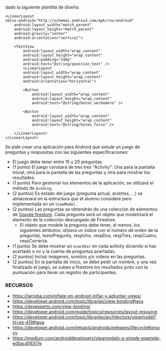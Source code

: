 dado la siguiente plantilla de diseño:

```code
<LinearLayout xmlns:android="http://schemas.android.com/apk/res/android"
    android:layout_width="match_parent"
    android:layout_height="match_parent"
    android:gravity="center"
    android:orientation="vertical">

    <TextView
        android:layout_width="wrap_content"
        android:layout_height="wrap_content"
        android:padding="24dp"
        android:text="@string/question_text" />
		<LinearLayout
        android:layout_width="wrap_content"
        android:layout_height="wrap_content"
        android:orientation="horizontal">

        <Button
            android:layout_width="wrap_content"
            android:layout_height="wrap_content"
            android:text="@string/boton_verdadero" />

        <Button
            android:layout_width="wrap_content"
            android:layout_height="wrap_content"
            android:text="@string/boton_falso" />

    </LinearLayout>
</LinearLayout>
```

Se pide crear una aplicación para Android que simule un juego de preguntas y respuestas con las siguientes especificaciones:

- El juego debe tener entre 15 y 20 preguntas.
- (1 punto) El juego constará de tres tres "Activity": Una para la pantalla inicial, otra para la pantalla de las preguntas y otra para mostrar los resultados. 
- (1 punto) Para gestionar los elementos de la aplicación, se utilizará el método de `binding`. 
- (2 puntos) Es estado del juego (pregunta actual, aciertos, ...) se almacenará en la estructura que el alumno considere pero implementada en un `ViewModel`. 
- (2 puntos) Las preguntas se obtendrán de una colección de elementos de [Google firestore](https://console.firebase.google.com/u/0/). Cada pregunta será un objeto que modelizará el elemento de la colección descargado de Firestore. 
  - El objeto que modele la pregunta debe tener, al menos, los siguientes atributos: id(sera un indice con el número de orden de la pregunta), textoPregunta, respUno, respDos, respTres, respCuatro, respCorrecta.
- (1 punto) Se debe mostrar un `snackbar` en cada activity diciendo si has acertado o no y la cuenta de preguntas acertadas.
- (2 puntos) Incluir imágenes, sonidos y/o videos en las preguntas.
- (2 puntos) En la pantalla de inicio, se debe pedir un nombre, y una vez finalizado el juego, se suben a firestore los resultados junto con la puntuación para llevar un registro de participantes.

### RECURSOS
- https://jarroba.com/inflate-en-android-inflar-y-adjuntar-views/
- https://developer.android.com/topic/libraries/view-binding#java
- https://devexperto.com/view-binding/
- https://developer.android.com/guide/topics/resources/layout-resource
- https://developer.android.com/topic/libraries/architecture/viewmodel?hl=es-419#java
- https://developer.android.com/jetpack/androidx/releases/lifecycle#groovy
- https://medium.com/androiddevelopers/viewmodels-a-simple-example-ed5ac416317e
